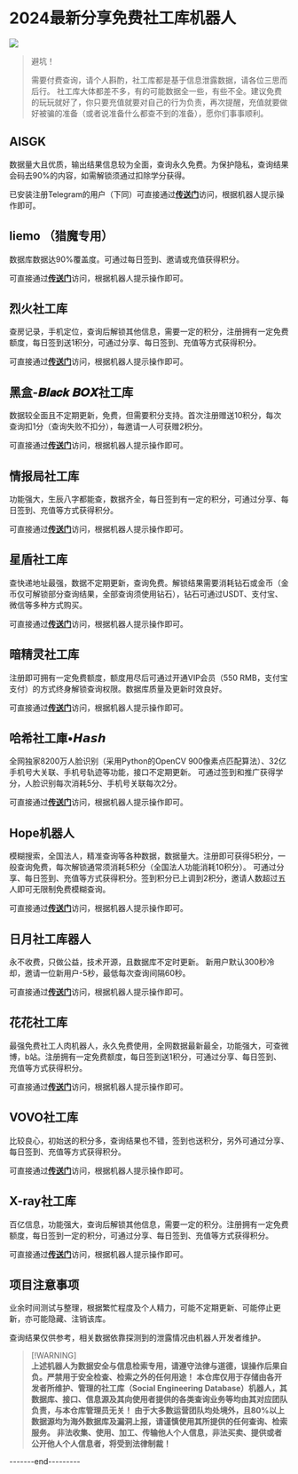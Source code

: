 # 2024最新分享免费社工库机器人
![](https://img.shields.io/badge/Telegram-2CA5E0?style=&logo=telegram&logoColor=white)


> 避坑！
> 
> 需要付费查询，请个人斟酌，社工库都是基于信息泄露数据，请各位三思而后行。
> 社工库大体都差不多，有的可能数据全一些，有些不全。建议免费的玩玩就好了，你只要充值就要对自己的行为负责，再次提醒，充值就要做好被骗的准备（或者说准备什么都查不到的准备），愿你们事事顺利。
> 

## AISGK
数据量大且优质，输出结果信息较为全面，查询永久免费。为保护隐私，查询结果会码去90%的内容，如需解锁须通过扣除学分获得。

已安装注册Telegram的用户（下同）可直接通过[**传送门**](https://t.me/aishegongkubot?start=AISGK_P018PZ53)访问，根据机器人提示操作即可。

## liemo （猎魔专用）
数据库数据达90%覆盖度。可通过每日签到、邀请或充值获得积分。

可直接通过[**传送门**](https://t.me/hh_liemo_bot?start=6328014727)访问，根据机器人提示操作即可。

## 烈火社工库
查房记录，手机定位，查询后解锁其他信息，需要一定的积分，注册拥有一定免费额度，每日签到送1积分，可通过分享、每日签到、充值等方式获得积分。

可直接通过[**传送门**](https://t.me/xsx7878_bot?start=6328014727)访问，根据机器人提示操作即可。

## 黑盒-𝑩𝒍𝒂𝒄𝒌 𝑩𝑶𝑿社工库
数据较全面且不定期更新，免费，但需要积分支持。首次注册赠送10积分，每次查询扣1分（查询失败不扣分），每邀请一人可获赠2积分。

可直接通过[**传送门**](https://t.me/BOXsgkbot?start=cWqu7QK)访问，根据机器人提示操作即可。

## 情报局社工库
功能强大，生辰八字都能查，数据齐全，每日签到有一定的积分，可通过分享、每日签到、充值等方式获得积分。

可直接通过[**传送门**](https://t.me/InfSGK0_bot?start=NjMyODAxNDcyNw==)访问，根据机器人提示操作即可。

## 星盾社工库
查快递地址最强，数据不定期更新，查询免费。解锁结果需要消耗钻石或金币（金币仅可解锁部分查询结果，全部查询须使用钻石），钻石可通过USDT、支付宝、微信等多种方式购买。

可直接通过[**传送门**](https://t.me/XingDun6Bot?start=dHLqRbY)访问，根据机器人提示操作即可。

## 暗精灵社工库
注册即可拥有一定免费额度，额度用尽后可通过开通VIP会员（550 RMB，支付宝支付）的方式终身解锁查询权限。数据库质量及更新时效良好。

可直接通过[**传送门**](https://t.me/AJL01_bot?start=d1wtzOkh2B)访问，根据机器人提示操作即可。

## 哈希社工庫•𝙃𝙖𝙨𝙝
全网独家8200万人脸识别（采用Python的OpenCV 900像素点匹配算法）、32亿手机号大关联、手机号轨迹等功能，接口不定期更新。
可通过签到和推广获得学分，人脸识别每次消耗5分、手机号关联每次2分。

可直接通过[**传送门**](https://t.me/AnonymousSGKbot?start=6328014727)访问，根据机器人提示操作即可。

## Hope机器人
模糊搜索，全国法人，精准查询等各种数据，数据量大。注册即可获得5积分，一般查询免费，每次解锁通常须消耗5积分（全国法人功能消耗10积分）。
可通过分享、每日签到、充值等方式获得积分。签到积分已上调到2积分，邀请人数超过五人即可无限制免费模糊查询。

可直接通过[**传送门**](https://t.me/HereisHopeBot?start=Xace6bbe94119f8345c28931461d2810c)访问，根据机器人提示操作即可。

## 日月社工库器人
永不收费，只做公益，技术开源，且数据库不定时更新。 新用户默认300秒冷却，邀请一位新用户-5秒，最低每次查询间隔60秒。

可直接通过[**传送门**](https://t.me/RYSGKBOT?start=6328014727)访问，根据机器人提示操作即可。

## 花花社工库
最强免费社工人肉机器人，永久免费使用，全网数据最新最全，功能强大，可查微博，b站。注册拥有一定免费额度，每日签到送1积分，可通过分享、每日签到、充值等方式获得积分。

可直接通过[**传送门**](https://t.me/sgkvipbot?start=vip_1263932)访问，根据机器人提示操作即可。

## VOVO社工库
比较良心，初始送的积分多，查询结果也不错，签到也送积分，另外可通过分享、每日签到、充值等方式获得积分。

可直接通过[**传送门**](https://t.me/DataSGKBot?start=A52PD263)访问，根据机器人提示操作即可。

## X-ray社工库
百亿信息，功能强大，查询后解锁其他信息，需要一定的积分。注册拥有一定免费额度，每日签到一定的积分，可通过分享、每日签到、充值等方式获得积分。

可直接通过[**传送门**](https://t.me/Zonesgk_bot?start=XUQZOPSYQY)访问，根据机器人提示操作即可。

## 项目注意事项
业余时间测试与整理，根据繁忙程度及个人精力，可能不定期更新、可能停止更新，亦可能隐藏、注销该库。

查询结果仅供参考，相关数据依靠探测到的泄露情况由机器人开发者维护。

> [!WARNING]\
> **上述机器人为数据安全与信息检索专用，请遵守法律与道德，误操作后果自负。严禁用于安全检查、检索之外的任何用途！**
> **本仓库仅用于存储由各开发者所维护、管理的社工库（Social Engineering Database）机器人，其数据库、接口、信息源及其向使用者提供的各类查询业务等均由其对应团队负责，与本仓库管理员无关！**
> **由于大多数运营团队均处境外，且80%以上数据源均为海外数据库及漏洞上报，请谨慎使用其所提供的任何查询、检索服务。**
> **非法收集、使用、加工、传输他人个人信息，非法买卖、提供或者公开他人个人信息者，将受到法律制裁！**

-------end---------
